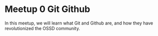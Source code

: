 Meetup 0  Git   Github
======================

In this meetup, we will learn what Git and Github are, and how they have revolutionized the OSSD community.
